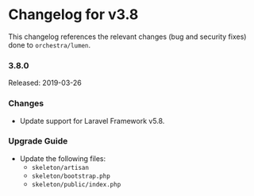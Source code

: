 # Changelog for v3.8

This changelog references the relevant changes (bug and security fixes) done to `orchestra/lumen`.

### 3.8.0

Released: 2019-03-26

### Changes

* Update support for Laravel Framework v5.8.

### Upgrade Guide

* Update the following files:
  - `skeleton/artisan`
  - `skeleton/bootstrap.php`
  - `skeleton/public/index.php`
